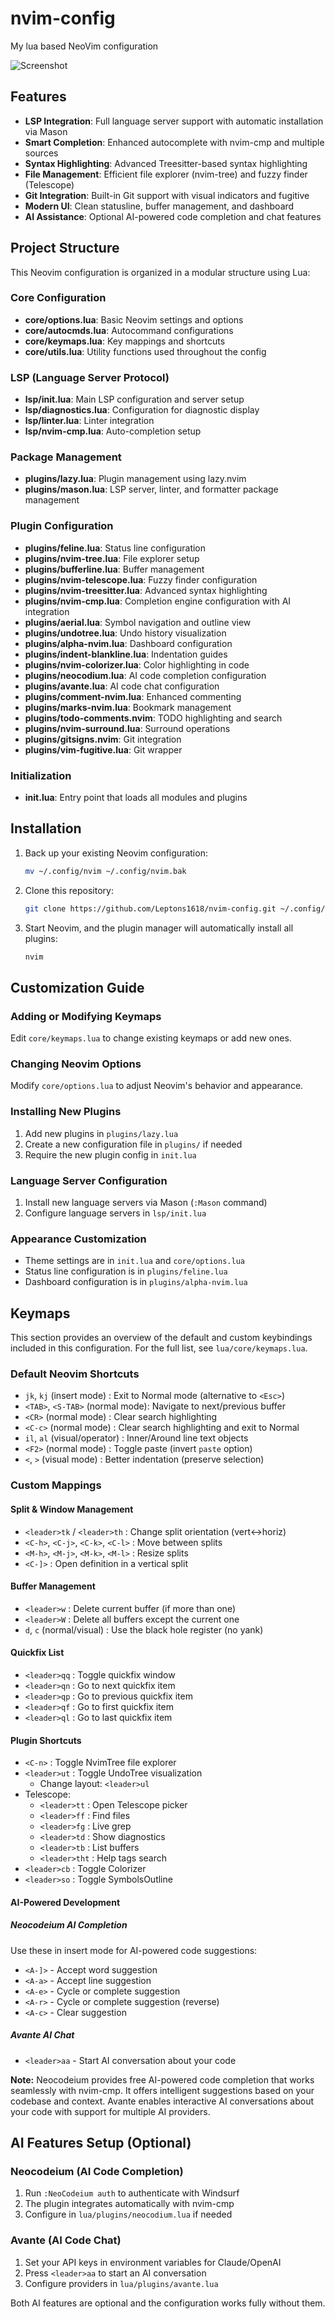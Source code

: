 # nvim-config

My lua based NeoVim configuration

![Screenshot](screenshot.png)

## Features

- **LSP Integration**: Full language server support with automatic installation via Mason
- **Smart Completion**: Enhanced autocomplete with nvim-cmp and multiple sources
- **Syntax Highlighting**: Advanced Treesitter-based syntax highlighting
- **File Management**: Efficient file explorer (nvim-tree) and fuzzy finder (Telescope)
- **Git Integration**: Built-in Git support with visual indicators and fugitive
- **Modern UI**: Clean statusline, buffer management, and dashboard
- **AI Assistance**: Optional AI-powered code completion and chat features

## Project Structure

This Neovim configuration is organized in a modular structure using Lua:

### Core Configuration

- **core/options.lua**: Basic Neovim settings and options
- **core/autocmds.lua**: Autocommand configurations
- **core/keymaps.lua**: Key mappings and shortcuts
- **core/utils.lua**: Utility functions used throughout the config

### LSP (Language Server Protocol)

- **lsp/init.lua**: Main LSP configuration and server setup
- **lsp/diagnostics.lua**: Configuration for diagnostic display
- **lsp/linter.lua**: Linter integration
- **lsp/nvim-cmp.lua**: Auto-completion setup

### Package Management

- **plugins/lazy.lua**: Plugin management using lazy.nvim
- **plugins/mason.lua**: LSP server, linter, and formatter package management

### Plugin Configuration

- **plugins/feline.lua**: Status line configuration
- **plugins/nvim-tree.lua**: File explorer setup
- **plugins/bufferline.lua**: Buffer management
- **plugins/nvim-telescope.lua**: Fuzzy finder configuration
- **plugins/nvim-treesitter.lua**: Advanced syntax highlighting
- **plugins/nvim-cmp.lua**: Completion engine configuration with AI integration
- **plugins/aerial.lua**: Symbol navigation and outline view
- **plugins/undotree.lua**: Undo history visualization
- **plugins/alpha-nvim.lua**: Dashboard configuration
- **plugins/indent-blankline.lua**: Indentation guides
- **plugins/nvim-colorizer.lua**: Color highlighting in code
- **plugins/neocodium.lua**: AI code completion configuration
- **plugins/avante.lua**: AI code chat configuration
- **plugins/comment-nvim.lua**: Enhanced commenting
- **plugins/marks-nvim.lua**: Bookmark management
- **plugins/todo-comments.nvim**: TODO highlighting and search
- **plugins/nvim-surround.lua**: Surround operations
- **plugins/gitsigns.nvim**: Git integration
- **plugins/vim-fugitive.lua**: Git wrapper

### Initialization

- **init.lua**: Entry point that loads all modules and plugins

## Installation

1. Back up your existing Neovim configuration:

   ```bash
   mv ~/.config/nvim ~/.config/nvim.bak
   ```

2. Clone this repository:

   ```bash
   git clone https://github.com/Leptons1618/nvim-config.git ~/.config/nvim
   ```

3. Start Neovim, and the plugin manager will automatically install all plugins:
   ```bash
   nvim
   ```

## Customization Guide

### Adding or Modifying Keymaps

Edit `core/keymaps.lua` to change existing keymaps or add new ones.

### Changing Neovim Options

Modify `core/options.lua` to adjust Neovim's behavior and appearance.

### Installing New Plugins

1. Add new plugins in `plugins/lazy.lua`
2. Create a new configuration file in `plugins/` if needed
3. Require the new plugin config in `init.lua`

### Language Server Configuration

1. Install new language servers via Mason (`:Mason` command)
2. Configure language servers in `lsp/init.lua`

### Appearance Customization

- Theme settings are in `init.lua` and `core/options.lua`
- Status line configuration is in `plugins/feline.lua`
- Dashboard configuration is in `plugins/alpha-nvim.lua`

## Keymaps

This section provides an overview of the default and custom keybindings included in this configuration. For the full list, see `lua/core/keymaps.lua`.

### Default Neovim Shortcuts

- `jk`, `kj` (insert mode) : Exit to Normal mode (alternative to `<Esc>`)
- `<TAB>`, `<S-TAB>` (normal mode): Navigate to next/previous buffer
- `<CR>` (normal mode) : Clear search highlighting
- `<C-c>` (normal mode) : Clear search highlighting and exit to Normal
- `il`, `al` (visual/operator) : Inner/Around line text objects
- `<F2>` (normal mode) : Toggle paste (invert `paste` option)
- `<`, `>` (visual mode) : Better indentation (preserve selection)

### Custom Mappings

#### Split & Window Management

- `<leader>tk` / `<leader>th` : Change split orientation (vert↔horiz)
- `<C-h>`, `<C-j>`, `<C-k>`, `<C-l>` : Move between splits
- `<M-h>`, `<M-j>`, `<M-k>`, `<M-l>` : Resize splits
- `<C-]>` : Open definition in a vertical split

#### Buffer Management

- `<leader>w` : Delete current buffer (if more than one)
- `<leader>W` : Delete all buffers except the current one
- `d`, `c` (normal/visual) : Use the black hole register (no yank)

#### Quickfix List

- `<leader>qq` : Toggle quickfix window
- `<leader>qn` : Go to next quickfix item
- `<leader>qp` : Go to previous quickfix item
- `<leader>qf` : Go to first quickfix item
- `<leader>ql` : Go to last quickfix item

#### Plugin Shortcuts

- `<C-n>` : Toggle NvimTree file explorer
- `<leader>ut` : Toggle UndoTree visualization
  - Change layout: `<leader>ul`
- Telescope:
  - `<leader>tt` : Open Telescope picker
  - `<leader>ff` : Find files
  - `<leader>fg` : Live grep
  - `<leader>td` : Show diagnostics
  - `<leader>tb` : List buffers
  - `<leader>tht` : Help tags search
- `<leader>cb` : Toggle Colorizer
- `<leader>so` : Toggle SymbolsOutline

#### AI-Powered Development

##### Neocodeium AI Completion

Use these in insert mode for AI-powered code suggestions:

- `<A-]>` - Accept word suggestion
- `<A-a>` - Accept line suggestion
- `<A-e>` - Cycle or complete suggestion
- `<A-r>` - Cycle or complete suggestion (reverse)
- `<A-c>` - Clear suggestion

##### Avante AI Chat

- `<leader>aa` - Start AI conversation about your code

**Note:** Neocodeium provides free AI-powered code completion that works seamlessly with nvim-cmp. It offers intelligent suggestions based on your codebase and context. Avante enables interactive AI conversations about your code with support for multiple AI providers.

## AI Features Setup (Optional)

### Neocodeium (AI Code Completion)

1. Run `:NeoCodeium auth` to authenticate with Windsurf
2. The plugin integrates automatically with nvim-cmp
3. Configure in `lua/plugins/neocodium.lua` if needed

### Avante (AI Code Chat)

1. Set your API keys in environment variables for Claude/OpenAI
2. Press `<leader>aa` to start an AI conversation
3. Configure providers in `lua/plugins/avante.lua`

Both AI features are optional and the configuration works fully without them.
